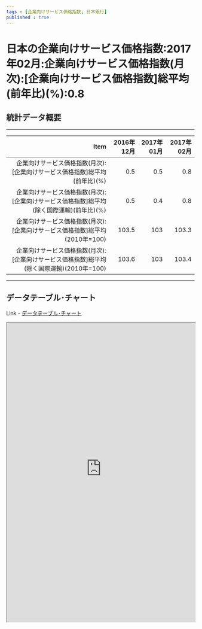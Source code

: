 ```yaml
--- 
tags : [企業向けサービス価格指数, 日本銀行] 
published : true
---
```

# 日本の企業向けサービス価格指数:2017年02月:企業向けサービス価格指数(月次):[企業向けサービス価格指数]総平均(前年比)(%):0.8
## 統計データ概要

***



|                                                                                      Item| 2016年12月| 2017年01月| 2017年02月|
|-----------------------------------------------------------------------------------------:|----------:|----------:|----------:|
|                企業向けサービス価格指数(月次):[企業向けサービス価格指数]総平均(前年比)(%)|        0.5|        0.5|        0.8|
|  企業向けサービス価格指数(月次):[企業向けサービス価格指数]総平均(除く国際運輸)(前年比)(%)|        0.5|        0.4|        0.8|
|               企業向けサービス価格指数(月次):[企業向けサービス価格指数]総平均(2010年=100)|      103.5|        103|      103.3|
| 企業向けサービス価格指数(月次):[企業向けサービス価格指数]総平均(除く国際運輸)(2010年=100)|      103.6|        103|      103.4|


***


	
## データテーブル･チャート
Link - [データテーブル･チャート](http://knowledgevault.saecanet.com/charts/am-consulting.co.jp-ServicesProducerPriceIndexInJapan.html)
<iframe src="http://knowledgevault.saecanet.com/charts/am-consulting.co.jp-ServicesProducerPriceIndexInJapan.html" width="100%" height="800px"></iframe>